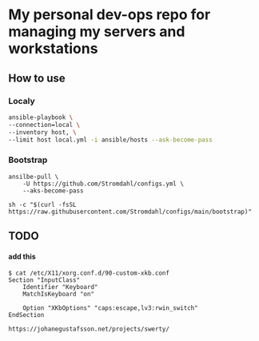 # My personal dev-ops repo for managing my servers and workstations

## How to use

### Localy
``` bash
ansible-playbook \
--connection=local \ 
--inventory host, \
--limit host local.yml -i ansible/hosts --ask-become-pass
```

### Bootstrap
```
ansilbe-pull \
    -U https://github.com/Stromdahl/configs.yml \
    --aks-become-pass
```

```
sh -c "$(curl -fsSL https://raw.githubusercontent.com/Stromdahl/configs/main/bootstrap)"
```

## TODO

#### add this
```
$ cat /etc/X11/xorg.conf.d/90-custom-xkb.conf 
Section "InputClass"
	Identifier "Keyboard"
	MatchIsKeyboard "on"

	Option "XKbOptions" "caps:escape,lv3:rwin_switch"
EndSection
```
`https://johanegustafsson.net/projects/swerty/`
